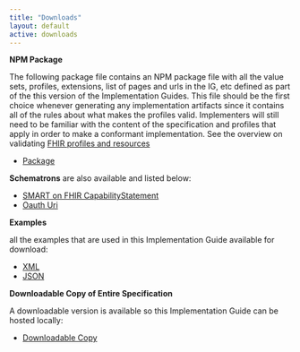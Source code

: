 ```yaml
---
title: "Downloads"
layout: default
active: downloads
---
```


**NPM Package**

The following package file contains an NPM package file with all the value sets, profiles, extensions, list of pages and urls in the IG, etc defined as part of the this version of the Implementation Guides. This file should be the first choice whenever generating any implementation artifacts since it contains all of the rules about what makes the profiles valid. Implementers will still need to be familiar with the content of the specification and profiles that apply in order to make a conformant implementation. See the overview on validating [FHIR profiles and resources]({{site.data.fhir.path}}validation.html)

- [Package](../package.tgz)

**Schematrons** are also available and listed below:

- [SMART on FHIR CapabilityStatement](../capabilitystatement-smartlaunch.sch)
- [Oauth Uri](../oauth-uris.sch)

**Examples**

all the examples that are used in this Implementation Guide available for download:

- [XML](../examples.xml.zip)
- [JSON](../examples.json.zip)

**Downloadable Copy of Entire Specification**

A downloadable version is available so this Implementation Guide can be hosted locally:

- [Downloadable Copy](../full-ig.zip)

